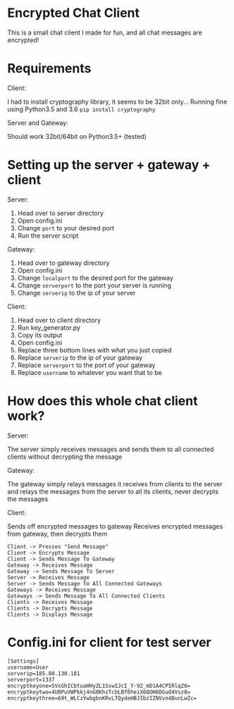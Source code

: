 # Encrypted Chat Client

This is a small chat client I made for fun, and all chat messages are encrypted!

# Requirements

Client:

I had to install cryptography library, it seems to be 32bit only... Running fine using Python3.5 and 3.6
```pip install cryptography```

Server and Gateway:

Should work 32bit/64bit on Python3.5+ (tested)

# Setting up the server + gateway + client

Server:

1) Head over to server directory
2) Open config.ini
3) Change ``port`` to your desired port
4) Run the server script

Gateway:

1) Head over to gateway directory
2) Open config.ini
3) Change ``localport`` to the desired port for the gateway
4) Change ``serverport`` to the port your server is running
5) Change ``serverip`` to the ip of your server

Client:

1) Head over to client directory
2) Run key_generator.py
3) Copy its output
4) Open config.ini
5) Replace three bottom lines with what you just copied
6) Replace ``serverip`` to the ip of your gateway
7) Replace ``serverport`` to the port of your gateway
8) Replace ``username`` to whatever you want that to be

# How does this whole chat client work?

Server:

The server simply receives messages and sends them to all connected clients without decrypting the message

Gateway:

The gateway simply relays messages it receives from clients to the server and relays the messages from the server
to all its clients, never decrypts the messages

Client:

Sends off encrypted messages to gateway
Receives encrypted messages from gateway, then decrypts them

```
Client -> Presses "Send Message"
Client -> Encrypts Message
Client -> Sends Message To Gateway
Gateway -> Receives Message
Gateway -> Sends Message To Server
Server -> Receives Message
Server -> Sends Message To All Connected Gateways
Gateways -> Receives Message
Gateways -> Sends Message To All Connected Clients
Clients -> Receives Message
Clients -> Decrypts Message
Clients -> Displays Message
```

# Config.ini for client for test server
```
[Settings]
username=User
serverip=185.80.130.181
serverport=1337
encryptkeyone=5VsGhICbtuaHHyZL15swIJcI_Y-92_mD1A4CPIRlqZ0=
encryptkeytwo=4U0PuVWPkkj4nG8KhzTcbLBf6heiX6QOH6DGud4Vsz8=
encryptkeythree=69t_WLCzYwbgbnKRvLTQydeHBJIbzIZNVvn4BunLwZc=
```